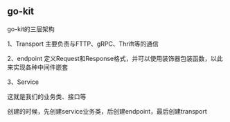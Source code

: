 ## go-kit

go-kit的三层架构

1、Transport
主要负责与FTTP、gRPC、Thrift等的通信

2、endpoint
定义Request和Response格式，并可以使用装饰器包装函数，以此来实现各种中间件嵌套

3、Service

这就是我们的业务类、接口等


创建的时候，先创建service业务类，后创建endpoint，最后创建transport